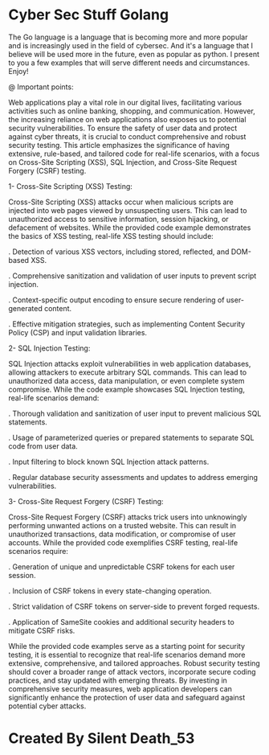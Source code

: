 # Cyber Sec Stuff Golang
The Go language is a language that is becoming more and more popular and is increasingly used in the field of cybersec. And it's a language that I believe will be used more in the future, even as popular as python. I present to you a few examples that will serve different needs and circumstances. Enjoy!

@ Important points:

Web applications play a vital role in our digital lives, facilitating various activities such as online banking, shopping, and communication. However, the increasing reliance on web applications also exposes us to potential security vulnerabilities. To ensure the safety of user data and protect against cyber threats, it is crucial to conduct comprehensive and robust security testing. This article emphasizes the significance of having extensive, rule-based, and tailored code for real-life scenarios, with a focus on Cross-Site Scripting (XSS), SQL Injection, and Cross-Site Request Forgery (CSRF) testing.

1- Cross-Site Scripting (XSS) Testing:

Cross-Site Scripting (XSS) attacks occur when malicious scripts are injected into web pages viewed by unsuspecting users. This can lead to unauthorized access to sensitive information, session hijacking, or defacement of websites. While the provided code example demonstrates the basics of XSS testing, real-life XSS testing should include:


. Detection of various XSS vectors, including stored, reflected, and DOM-based XSS.

. Comprehensive sanitization and validation of user inputs to prevent script injection.

. Context-specific output encoding to ensure secure rendering of user-generated content.

. Effective mitigation strategies, such as implementing Content Security Policy (CSP) and input validation libraries.

2- SQL Injection Testing:

SQL Injection attacks exploit vulnerabilities in web application databases, allowing attackers to execute arbitrary SQL commands. This can lead to unauthorized data access, data manipulation, or even complete system compromise. While the code example showcases SQL Injection testing, real-life scenarios demand:

. Thorough validation and sanitization of user input to prevent malicious SQL statements.

. Usage of parameterized queries or prepared statements to separate SQL code from user data.

. Input filtering to block known SQL Injection attack patterns.

. Regular database security assessments and updates to address emerging vulnerabilities.

3- Cross-Site Request Forgery (CSRF) Testing:

Cross-Site Request Forgery (CSRF) attacks trick users into unknowingly performing unwanted actions on a trusted website. This can result in unauthorized transactions, data modification, or compromise of user accounts. While the provided code exemplifies CSRF testing, real-life scenarios require:

. Generation of unique and unpredictable CSRF tokens for each user session.

. Inclusion of CSRF tokens in every state-changing operation.

. Strict validation of CSRF tokens on server-side to prevent forged requests.

. Application of SameSite cookies and additional security headers to mitigate CSRF risks.

While the provided code examples serve as a starting point for security testing, it is essential to recognize that real-life scenarios demand more extensive, comprehensive, and tailored approaches. Robust security testing should cover a broader range of attack vectors, incorporate secure coding practices, and stay updated with emerging threats. By investing in comprehensive security measures, web application developers can significantly enhance the protection of user data and safeguard against potential cyber attacks.

# Created By Silent Death_53
